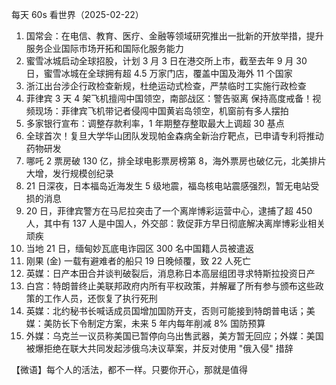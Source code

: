 每天 60s 看世界（2025-02-22）

1. 国常会：在电信、教育、医疗、金融等领域研究推出一批新的开放举措，提升服务企业国际市场开拓和国际化服务能力
2. 蜜雪冰城启动全球招股，计划 3 月 3 日在港交所上市，截至去年 9 月 30 日，蜜雪冰城在全球拥有超 4.5 万家门店，覆盖中国及海外 11 个国家
3. 浙江出台涉企行政检查新规，杜绝运动式检查，严禁临时工实施行政检查
4. 菲律宾 3 天 4 架飞机擅闯中国领空，南部战区：警告驱离 保持高度戒备！视频现场：菲律宾飞机带记者侵闯中国黄岩岛领空，机窗前有多人摆拍
5. 多家银行宣布：调整存款利率，1 年期整存整取最大上调超 30 基点
6. 全球首次！复旦大学华山团队发现帕金森病全新治疗靶点，已申请专利将推动药物研发
7. 哪吒 2 票房破 130 亿，排全球电影票房榜第 8，海外票房也破亿元，北美排片大增，发行规模创纪录
8. 21 日深夜，日本福岛近海发生 5 级地震，福岛核电站震感强烈，暂无电站受损的消息
9. 20 日，菲律宾警方在马尼拉突击了一个离岸博彩运营中心，逮捕了超 450 人，其中有 137 人是中国人，外交部：敦促菲方早日彻底解决离岸博彩业相关顽疾
10. 当地 21 日，缅甸妙瓦底电诈园区 300 名中国籍人员被遣返
11. 刚果 (金) 一载有避难者的船只 19 日晚倾覆，致 22 人死亡
12. 英媒：日产本田合并谈判破裂后，消息称日本高层组团寻求特斯拉投资日产
13. 白宫：特朗普终止美联邦政府内所有平权政策，并解雇了所有参与颁布这些政策的工作人员，还恢复了执行死刑
14. 英媒：北约秘书长喊话成员国增加国防开支，否则可能接到特朗普电话；美媒：美防长下令制定方案，未来 5 年内每年削减 8% 国防预算
15. 外媒：乌克兰一议员称美国已暂停向乌出售武器，美方暂无回应；外媒：美国被爆拒绝在联大共同发起涉俄乌决议草案，并反对使用 "俄入侵" 措辞

【微语】每个人的活法，都不一样。只要你开心，那就是值得